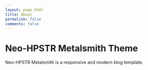 ```yaml
---
layout: page.html
title: About
permalink: false
comments: false
---
```


# Neo-HPSTR Metalsmith Theme

Neo-HPSTR Metalsmith is a responsive and modern blog template.
